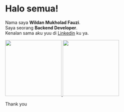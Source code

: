 # Halo semua! 
Nama saya **Wildan Mukholad Fauzi**.\
Saya seorang **Backend Developer**.\
Kenalan sama aku yuu di [Linkedin](https://www.linkedin.com/in/wildan-mukholad-fauzi-4167b41a5/) ku ya.
 
<p align="left">
<a href="https://github.com/Wildannz11">
  <img height="180em" src="https://github-readme-stats-eight-theta.vercel.app/api?username=Wildannz11&show_icons=true&theme=algolia&include_all_commits=true&count_private=true"/>
  <img height="180em" src="https://github-readme-stats-eight-theta.vercel.app/api/top-langs/?username=Wildannz11&layout=compact&langs_count=8&theme=algolia"/>
</a>
</p>

Thank you

<!--
**Wildannz11/Wildannz11** is a ✨ _special_ ✨ repository because its `README.md` (this file) appears on your GitHub profile.

Here are some ideas to get you started:

- 🔭 I’m currently working on ...
- 🌱 I’m currently learning ...
- 👯 I’m looking to collaborate on ...
- 🤔 I’m looking for help with ...
- 💬 Ask me about ...
- 📫 How to reach me: ...
- 😄 Pronouns: ...
- ⚡ Fun fact: ...
-->
